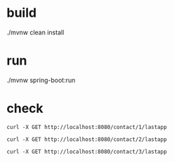 # build
./mvnw clean install

# run
./mvnw spring-boot:run

# check

`curl -X GET http://localhost:8080/contact/1/lastapp`

`curl -X GET http://localhost:8080/contact/2/lastapp`

`curl -X GET http://localhost:8080/contact/3/lastapp`

